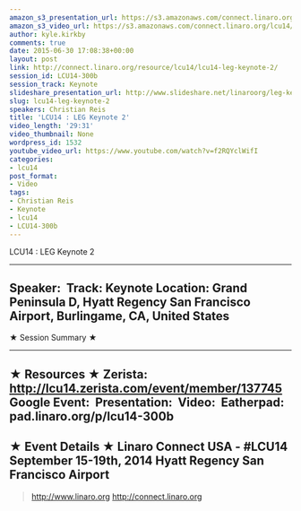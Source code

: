 ```yaml
---
amazon_s3_presentation_url: https://s3.amazonaws.com/connect.linaro.org/hkg15/Videos/09-17-Wednesday/LCU14-300b.pdf
amazon_s3_video_url: https://s3.amazonaws.com/connect.linaro.org/lcu14/videos/09-17-Wednesday/LCU14+-+LEG+Keynote+2.mp4
author: kyle.kirkby
comments: true
date: 2015-06-30 17:08:38+00:00
layout: post
link: http://connect.linaro.org/resource/lcu14/lcu14-leg-keynote-2/
session_id: LCU14-300b
session_track: Keynote
slideshare_presentation_url: http://www.slideshare.net/linaroorg/leg-keynotekiko-lcu2014mythology-v2
slug: lcu14-leg-keynote-2
speakers: Christian Reis
title: 'LCU14 : LEG Keynote 2'
video_length: '29:31'
video_thumbnail: None
wordpress_id: 1532
youtube_video_url: https://www.youtube.com/watch?v=f2RQYclWifI
categories:
- lcu14
post_format:
- Video
tags:
- Christian Reis
- Keynote
- lcu14
- LCU14-300b
---
```


LCU14 : LEG Keynote 2

---------------------------------------------------

Speaker: 
Track: Keynote
Location: Grand Peninsula D, Hyatt Regency San Francisco Airport, Burlingame, CA, United States
---------------------------------------------------

★ Session Summary ★

---------------------------------------------------

★ Resources ★
Zerista: http://lcu14.zerista.com/event/member/137745
Google Event: 
Presentation: 
Video: 
Eatherpad: pad.linaro.org/p/lcu14-300b
---------------------------------------------------

★ Event Details ★
Linaro Connect USA - #LCU14
September 15-19th, 2014
Hyatt Regency San Francisco Airport
---------------------------------------------------

> http://www.linaro.org
> http://connect.linaro.org
